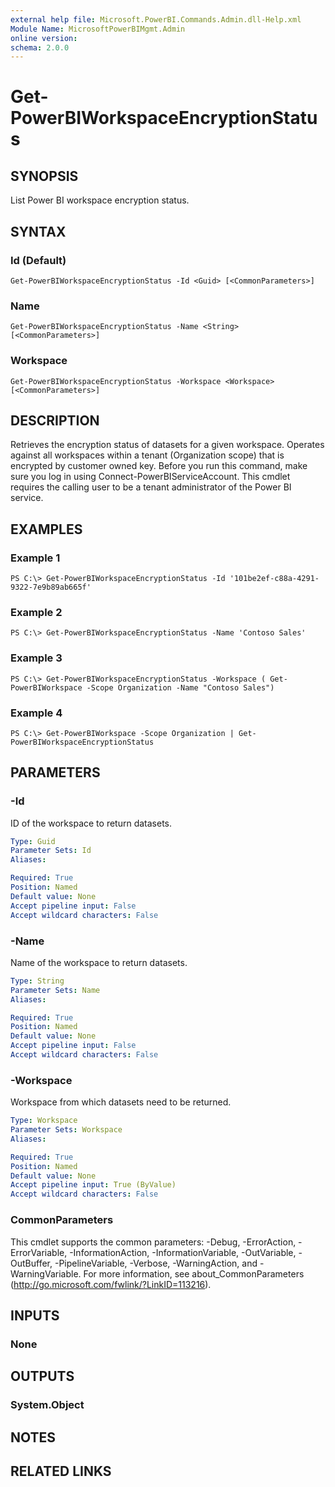 ```yaml
---
external help file: Microsoft.PowerBI.Commands.Admin.dll-Help.xml
Module Name: MicrosoftPowerBIMgmt.Admin
online version:
schema: 2.0.0
---
```


# Get-PowerBIWorkspaceEncryptionStatus

## SYNOPSIS
List Power BI workspace encryption status.

## SYNTAX

### Id (Default)
```
Get-PowerBIWorkspaceEncryptionStatus -Id <Guid> [<CommonParameters>]
```

### Name
```
Get-PowerBIWorkspaceEncryptionStatus -Name <String> [<CommonParameters>]
```

### Workspace
```
Get-PowerBIWorkspaceEncryptionStatus -Workspace <Workspace> [<CommonParameters>]
```

## DESCRIPTION
Retrieves the encryption status of datasets for a given workspace.
Operates against all workspaces within a tenant (Organization scope) that is encrypted by customer owned key.
Before you run this command, make sure you log in using Connect-PowerBIServiceAccount.
This cmdlet requires the calling user to be a tenant administrator of the Power BI service.

## EXAMPLES

### Example 1
```
PS C:\> Get-PowerBIWorkspaceEncryptionStatus -Id '101be2ef-c88a-4291-9322-7e9b89ab665f'
```

### Example 2
```
PS C:\> Get-PowerBIWorkspaceEncryptionStatus -Name 'Contoso Sales'
```

### Example 3
```
PS C:\> Get-PowerBIWorkspaceEncryptionStatus -Workspace ( Get-PowerBIWorkspace -Scope Organization -Name "Contoso Sales")
```

### Example 4
```
PS C:\> Get-PowerBIWorkspace -Scope Organization | Get-PowerBIWorkspaceEncryptionStatus
```

## PARAMETERS

### -Id
ID of the workspace to return datasets.

```yaml
Type: Guid
Parameter Sets: Id
Aliases:

Required: True
Position: Named
Default value: None
Accept pipeline input: False
Accept wildcard characters: False
```

### -Name
Name of the workspace to return datasets.

```yaml
Type: String
Parameter Sets: Name
Aliases:

Required: True
Position: Named
Default value: None
Accept pipeline input: False
Accept wildcard characters: False
```

### -Workspace
Workspace from which datasets need to be returned.

```yaml
Type: Workspace
Parameter Sets: Workspace
Aliases:

Required: True
Position: Named
Default value: None
Accept pipeline input: True (ByValue)
Accept wildcard characters: False
```

### CommonParameters
This cmdlet supports the common parameters: -Debug, -ErrorAction, -ErrorVariable, -InformationAction, -InformationVariable, -OutVariable, -OutBuffer, -PipelineVariable, -Verbose, -WarningAction, and -WarningVariable. For more information, see about_CommonParameters (http://go.microsoft.com/fwlink/?LinkID=113216).

## INPUTS

### None

## OUTPUTS

### System.Object

## NOTES

## RELATED LINKS
